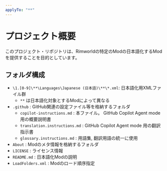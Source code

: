 ```yaml
---
applyTo: "**"
---
```


# プロジェクト概要

このプロジェクト・リポジトリは、Rimworldの特定のModの日本語化するModを提供することを目的としています。

## フォルダ構成

* `\1.[0-9]\**\Languages\Japanese (日本語)\**\*.xml`: 日本語化用XMLファイル群
  * `**` は日本語化対象とするModによって異なる
* `.github` : GitHub関連の設定ファイル等を格納するフォルダ
  * `copilot-instructions.md` : 本ファイル。 GitHub Copilot Agent mode 用の概要説明書
  * `translation.instructions.md` : GitHub Copilot Agent mode 用の翻訳指示書
  * `glossary.instructions.md` : 用語集, 翻訳用語の統一に使用
* `About` : Modのメタ情報を格納するフォルダ
* `LICENSE` : ライセンス情報
* `README.md` : 日本語化Modの説明
* `LoadFolders.xml` : Modのロード順序指定
